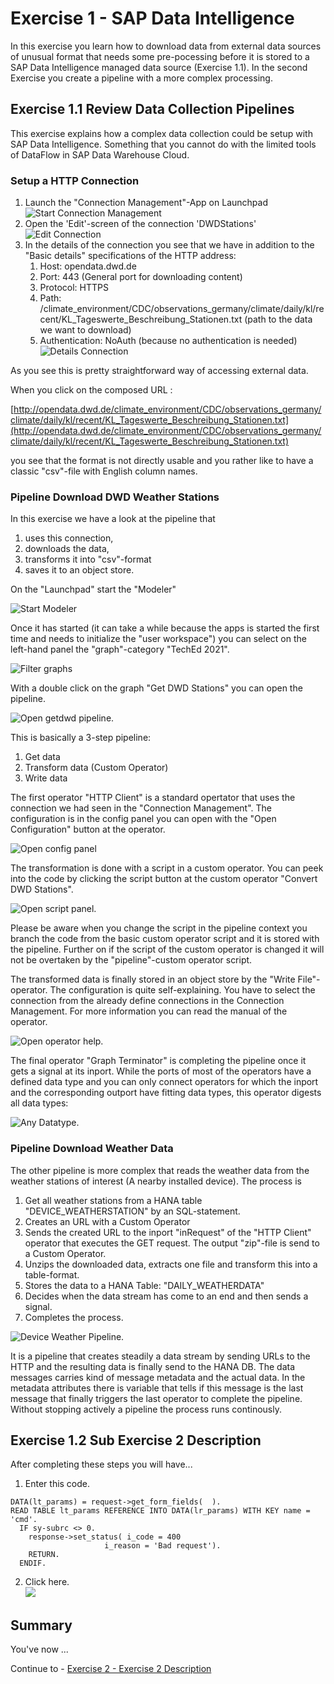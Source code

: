 # Exercise 1 - SAP Data Intelligence 

In this exercise you learn how to download data from external data sources of unusual format that needs some pre-pocessing before it is stored to a SAP Data Intelligence managed data source (Exercise 1.1). In the second Exercise you create a pipeline with a more complex processing. 

## Exercise 1.1 Review Data Collection Pipelines

This exercise explains how a complex data collection could be setup with SAP Data Intelligence. Something that you cannot do with the limited tools of DataFlow in SAP Data Warehouse Cloud.  

### Setup a HTTP Connection

1. Launch the "Connection Management"-App on Launchpad
![Start Connection Management](./images/start_connectionmgmt.png)
2. Open the 'Edit'-screen of the connection 'DWDStations'
![Edit Connection](./images/edit_connection.png)
3. In the details of the connection you see that we have in addition to the "Basic details" specifications of the HTTP address:
	1. Host: opendata.dwd.de 
	2. Port: 443 (General port for downloading content)
	3. Protocol: HTTPS
	4. Path: /climate_environment/CDC/observations_germany/climate/daily/kl/recent/KL_Tageswerte_Beschreibung_Stationen.txt (path to the data we want to download)
	5. Authentication: NoAuth (because no authentication is needed)
![Details Connection](./images/dwdstations_connection.png)
	
As you see this is pretty straightforward way of accessing external data. 

When you click on the composed URL :

[http://opendata.dwd.de/climate_environment/CDC/observations_germany/climate/daily/kl/recent/KL_Tageswerte_Beschreibung_Stationen.txt](http://opendata.dwd.de/climate_environment/CDC/observations_germany/climate/daily/kl/recent/KL_Tageswerte_Beschreibung_Stationen.txt)

you see that the format is not directly usable and you rather like to have a classic "csv"-file with English column names. 


### Pipeline Download DWD Weather Stations

In this exercise we have a look at the pipeline that 

1. uses this connection, 
2. downloads the data,
3. transforms it into "csv"-format
4. saves it to an object store.

On the "Launchpad" start the "Modeler" 

![Start Modeler](./images/start_modeler.png)

Once it has started (it can take a while because the apps is started the first time and needs to initialize the "user workspace") you can select on the left-hand panel the "graph"-category "TechEd 2021".

![Filter graphs](./images/graph_filter.png)

With a double click on the graph "Get DWD Stations" you can open the pipeline. 

![Open getdwd pipeline](./images/getdwdstations_graph.png).


This is basically a 3-step pipeline:

1. Get data
2. Transform data (Custom Operator)
3. Write data

The first operator "HTTP Client" is a standard opertator that uses the connection we had seen in the "Connection Management". The configuration is in the config panel you can open with the "Open Configuration" button at the operator. 

![Open config panel](./images/config_http.png)

The transformation is done with a script in a custom operator. You can peek into the code by clicking the script button at the custom operator "Convert DWD Stations".

![Open script panel](./images/open_script.png).

Please be aware when you change the script in the pipeline context you branch the code from the basic custom operator script and it is stored with the pipeline. Further on if the script of the custom operator is changed it will not be overtaken by the "pipeline"-custom operator script.  

The transformed data is finally stored in an object store by the "Write File"-operator. The configuration is quite self-explaining. You have to select the connection from the already define connections in the Connection Management. For more information you can read the manual of the operator.  

![Open operator help](./images/operator_help.png).

The final operator "Graph Terminator" is completing the pipeline once it gets a signal at its inport. While the ports of most of the operators have a defined data type and you can only connect operators for which the inport and the corresponding outport have fitting data types, this operator digests all data types: 

![Any Datatype](./images/any_datatype.png).



### Pipeline Download Weather Data 

The other pipeline is more complex that reads the weather data from the weather stations of interest (A nearby installed device). The process is 

1. Get all weather stations from a HANA table "DEVICE_WEATHERSTATION" by an SQL-statement.
2. Creates an URL with a Custom Operator
3. Sends the created URL to the inport "inRequest" of the "HTTP Client" operator that executes the GET request. The output "zip"-file is send to a Custom Operator.
4. Unzips the downloaded data, extracts one file and transform this into a table-format.
5. Stores the data to a HANA Table: "DAILY_WEATHERDATA"
6. Decides when the data stream has come to an end and then sends a signal.
7. Completes the process.    


![Device Weather Pipeline](./images/device_weather_pipeline.png).

It is a pipeline that creates steadily a data stream by sending URLs to the HTTP and the resulting data is finally send to the HANA DB. The data messages carries kind of message metadata and the actual data. In the metadata attributes there is variable that tells if this message is the last message that finally triggers the last operator to complete the pipeline. Without stopping actively a pipeline the process runs continously. 




## Exercise 1.2 Sub Exercise 2 Description

After completing these steps you will have...

1.	Enter this code.
```abap
DATA(lt_params) = request->get_form_fields(  ).
READ TABLE lt_params REFERENCE INTO DATA(lr_params) WITH KEY name = 'cmd'.
  IF sy-subrc <> 0.
    response->set_status( i_code = 400
                     i_reason = 'Bad request').
    RETURN.
  ENDIF.

```

2.	Click here.
<br>![](/exercises/ex1/images/01_02_0010.png)


## Summary

You've now ...

Continue to - [Exercise 2 - Exercise 2 Description](../ex2/README.md)

